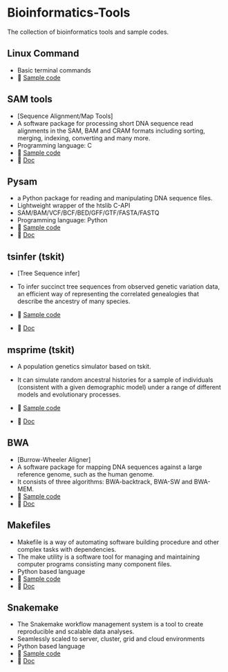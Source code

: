 # Bioinformatics-Tools

The collection of bioinformatics tools and sample codes.

## Linux Command

- Basic terminal commands
- 📕 [Sample code](https://github.com/jingwora/bioinformatics-on-cloud/blob/main/tools\linux-command\linux-cmd.ipynb)

## SAM tools

- [Sequence Alignment/Map Tools]
- A software package for processing short DNA sequence read alignments in the SAM, BAM and CRAM formats including sorting, merging, indexing, converting and many more.
- Programming language: C
- 📕 [Sample code](https://github.com/jingwora/bioinformatics-on-cloud/blob/main/tools/SAMtools/SAMtools_v-01.ipynb)
- 📘 [Doc](http://www.htslib.org/doc/)

## Pysam

- a Python package for reading and manipulating DNA sequence files.
- Lightweight wrapper of the htslib C-API
- SAM/BAM/VCF/BCF/BED/GFF/GTF/FASTA/FASTQ
- Programming language: Python
- 📕 [Sample code](https://github.com/jingwora/bioinformatics-on-cloud/blob/main/tools/pysam/pysam_v-01.ipynb)
- 📘 [Doc](https://pysam.readthedocs.io/en/latest/api.html)

## tsinfer (tskit)

- [Tree Sequence infer]
- To infer succinct tree sequences from observed genetic variation data, an efficient way of representing the correlated genealogies that describe the ancestry of many species.

- 📕 [Sample code](https://github.com/jingwora/bioinformatics-on-cloud/blob/main/tools/tsinfer/Tskit-tsinfer_v-01.ipynb)
- 📘 [Doc](https://tskit.dev/tskit/docs/stable/introduction.html)

## msprime (tskit)

- A population genetics simulator based on tskit.
- It can simulate random ancestral histories for a sample of individuals (consistent with a given demographic model) under a range of different models and evolutionary processes.

- 📕 [Sample code](https://github.com/jingwora/bioinformatics-on-cloud/blob/main/tools/msprime/msprime_v-01.ipynb)
- 📘 [Doc](https://tskit.dev/msprime/docs/stable/intro.html)

## BWA

- [Burrow-Wheeler Aligner]
- A software package for mapping DNA sequences against a large reference genome, such as the human genome.
- It consists of three algorithms: BWA-backtrack, BWA-SW and BWA-MEM.
- 📕 [Sample code](https://github.com/jingwora/bioinformatics-on-cloud/blob/main/tools/bwa/bwa_v-02-03.ipynb)
- 📘 [Doc](https://bio-bwa.sourceforge.net/bwa.shtml)

## Makefiles

- Makefile is a way of automating software building procedure and other complex tasks with dependencies.
- The make utility is a software tool for managing and maintaining computer programs consisting many component files.
- Python based language
- 📕 [Sample code](https://github.com/jingwora/bioinformatics-on-cloud/blob/main/tools/Makefile/Makefile-tutorial.ipynb)
- 📘 [Doc](https://www.gnu.org/software/make/manual/make.html)

## Snakemake

- The Snakemake workflow management system is a tool to create reproducible and scalable data analyses.
- Seamlessly scaled to server, cluster, grid and cloud environments
- Python based language
- 📕 [Sample code](https://github.com/jingwora/bioinformatics-on-cloud/blob/main/tools/Snakemake/snakemake-tutorial/example-workflow.ipynb)
- 📘 [Doc](https://snakemake.readthedocs.io/en/stable/)
